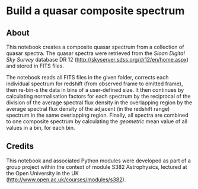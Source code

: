 # Build a quasar composite spectrum
## About

This notebook creates a composite quasar spectrum from a collection of quasar spectra.
The quasar spectra were retrieved from the *Sloan Digital Sky Survey* database DR 12 (http://skyserver.sdss.org/dr12/en/home.aspx) and stored in FITS files.

The notebook reads all FITS files in the given folder, corrects each individual spectrum for redshift (from observed frame to emitted frame), then re-bin-s the data in bins of a user-defined size. It then continues by calculating normalisation factors for each spectrum by the reciprocal of the division of the average spectral flux density in the overlapping region by the average spectral flux density of the adjacent (in the redshift range) spectrum in the same overlapping region.
Finally, all spectra are combined to one composite spectrum by calculating the *geometric* mean value of all values in a bin, for each bin.

## Credits

This notebook and associated Python modules were developed as part of a group project within the context of module S382 Astrophysics, lectured at the Open University in the UK (http://www.open.ac.uk/courses/modules/s382).

